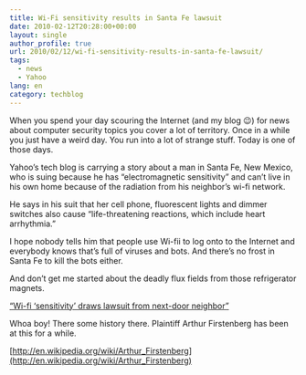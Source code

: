 ```yaml
---
title: Wi-Fi sensitivity results in Santa Fe lawsuit
date: 2010-02-12T20:28:00+00:00
layout: single
author_profile: true
url: 2010/02/12/wi-fi-sensitivity-results-in-santa-fe-lawsuit/
tags:
  - news
  - Yahoo
lang: en
category: techblog
---
```

When you spend your day scouring the Internet (and my blog 😉) for news about computer security topics you cover a lot of territory. Once in a while you just have a weird day. You run into a lot of strange stuff. Today is one of those days.

Yahoo’s tech blog is carrying a story about a man in Santa Fe, New Mexico, who is suing because he has “electromagnetic sensitivity” and can’t live in his own home because of the radiation from his neighbor’s wi-fi network.

He says in his suit that her cell phone, fluorescent lights and dimmer switches also cause “life-threatening reactions, which include heart arrhythmia.”

I hope nobody tells him that people use Wi-fii to log onto to the Internet and everybody knows that’s full of viruses and bots. And there’s no frost in Santa Fe to kill the bots either.

And don’t get me started about the deadly flux fields from those refrigerator magnets.

 [“Wi-fi ‘sensitivity’ draws lawsuit from next-door neighbor”](http://tech.yahoo.com/blogs/null/158987;_ylt=AtQkZZgos0JvPV5PFWj_yBvPMZA5)

Whoa boy! There some history there. Plaintiff Arthur Firstenberg has been at this for a while.

 [http://en.wikipedia.org/wiki/Arthur_Firstenberg](http://en.wikipedia.org/wiki/Arthur_Firstenberg)
